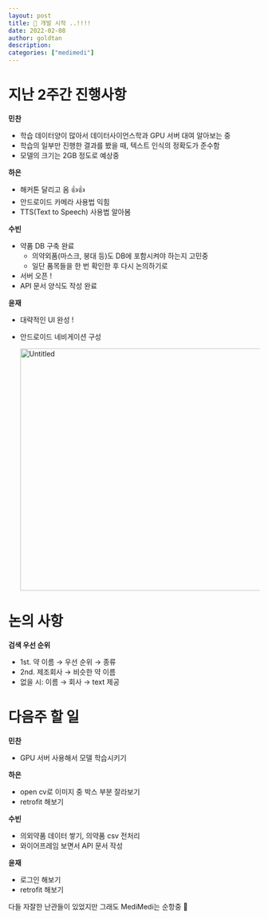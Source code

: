 ```yaml
---
layout: post
title: 🎉 개발 시작 ..!!!!
date: 2022-02-08
author: goldtan
description:
categories: ["medimedi"]
---
```


# 지난 2주간 진행사항

**민찬**

- 학습 데이터양이 많아서 데이터사이언스학과 GPU 서버 대여 알아보는 중
- 학습의 일부만 진행한 결과를 봤을 때, 텍스트 인식의 정확도가 준수함
- 모델의 크기는 2GB 정도로 예상중

**하은**

- 해커톤 달리고 옴 👍👍
- 안드로이드 카메라 사용법 익힘
- TTS(Text to Speech) 사용법 알아봄

**수빈**

- 약품 DB 구축 완료
  - 의약외품(마스크, 붕대 등)도 DB에 포함시켜야 하는지 고민중
  - 일단 품목들을 한 번 확인한 후 다시 논의하기로
- 서버 오픈 !
- API 문서 양식도 작성 완료

**윤재**

- 대략적인 UI 완성 !
- 안드로이드 네비게이션 구성

    <img width="485" alt="Untitled" src="https://user-images.githubusercontent.com/83542989/153761855-3befb40c-8de9-4da0-ab95-ca534042746f.png">

# 논의 사항

**검색 우선 순위**

- 1st. 약 이름 → 우선 순위 → 종류
- 2nd. 제조회사 → 비슷한 약 이름
- 없을 시: 이름 → 회사 → text 제공

# 다음주 할 일

**민찬**

- GPU 서버 사용해서 모델 학습시키기

**하은**

- open cv로 이미지 중 박스 부분 잘라보기
- retrofit 해보기

**수빈**

- 의외약품 데이터 쌓기, 의약품 csv 전처리
- 와이어프레임 보면서 API 문서 작성

**윤재**

- 로그인 해보기
- retrofit 해보기

다들 자잘한 난관들이 있었지만 그래도 MediMedi는 순항중 🚢
